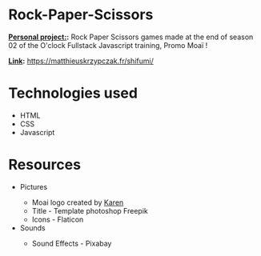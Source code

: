 # Rock-Paper-Scissors

<b><u>Personal project:</u>:</b>
Rock Paper Scissors games made at the end of season 02 of the O'clock Fullstack Javascript training, Promo Moaï !

<b><u>Link</u>:</b>
<a href="https://matthieuskrzypczak.fr/shifumi/">https://matthieuskrzypczak.fr/shifumi/</a>


# Technologies used

<ul>
    <li>HTML</li>
    <li>CSS</li>
    <li>Javascript</li>
</ul>

# Resources

<ul>
    <li>Pictures</li>
        <ul>
            <li>Moai logo created by <a href="https://github.com/karenbartaud">Karen</a></li>
            <li>Title - Template photoshop Freepik</li>
            <li>Icons - Flaticon</li>
        </ul>
    <li>Sounds</li>
        <ul>
            <li>Sound Effects - Pixabay</li>
        </ul>
</ul>
